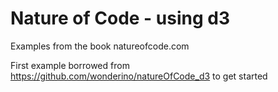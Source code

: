 # Nature of Code - using d3

Examples from the book natureofcode.com

First example borrowed from https://github.com/wonderino/natureOfCode_d3 to get started

